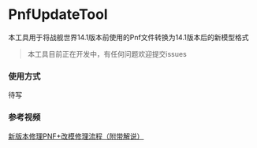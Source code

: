 # PnfUpdateTool

本工具用于将战舰世界14.1版本前使用的Pnf文件转换为14.1版本后的新模型格式

> 本工具目前正在开发中，有任何问题欢迎提交issues

### 使用方式

待写

### 参考视频

[新版本修理PNF+改模修理流程（附带解说）](https://www.bilibili.com/video/BV1jSNneZERb)